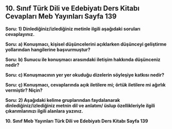 ## 10. Sınıf Türk Dili ve Edebiyatı Ders Kitabı Cevapları Meb Yayınları Sayfa 139

**Soru: 1) Dinlediğiniz/izlediğiniz metinle ilgili aşağıdaki soruları cevaplayınız.**

**Soru: a) Konuşmacı, kişisel düşüncelerini açıklarken düşünceyi geliştirme yollarından hangilerine başvurmuştur?**

**Soru: b) Sunucu ile konuşmacı arasındaki iletişim hakkında düşünceniz nedir?**

**Soru: c) Konuşmacının yer yer okuduğu dizelerin söyleşiye katkısı nedir?**

**Soru: ç) Konuşmacı, cevaplarında açık iletilere mi; örtük iletilere mi ağırlık vermiştir? Niçin?**

**Soru: 2) Aşağıdaki kelime gruplarından faydalanarak dinlediğiniz/izlediğiniz metnin dil ve anlatım/ üslup özellikleriyle ilgili çıkarımlarınızı ilgili alanlara yazınız.**

**10. Sınıf Meb Yayınları Türk Dili ve Edebiyatı Ders Kitabı Sayfa 139**